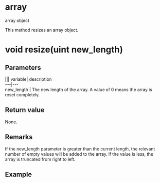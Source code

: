 # array

array object

This method resizes an array object.

# void resize(uint new_length)

## Parameters

||| variable| description  
---|---  
new_length | The new length of the array. A value of 0 means the array is reset completely.  
  
## Return value

None.

## Remarks

If the new_length parameter is greater than the current length, the relevant number of empty values will be added to the array. If the value is less, the array is truncated from right to left. 

## Example


```None
```
